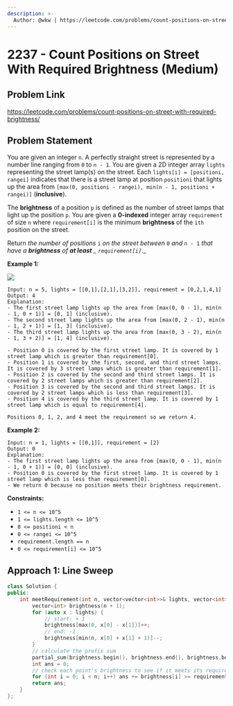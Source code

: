 ```yaml
---
description: >-
  Author: @wkw | https://leetcode.com/problems/count-positions-on-street-with-required-brightness/
---
```


# 2237 - Count Positions on Street With Required Brightness (Medium)

## Problem Link

https://leetcode.com/problems/count-positions-on-street-with-required-brightness/

## Problem Statement

You are given an integer `n`. A perfectly straight street is represented by a number line ranging from `0` to `n - 1`. You are given a 2D integer array `lights` representing the street lamp(s) on the street. Each `lights[i] = [positioni, rangei]` indicates that there is a street lamp at position `positioni` that lights up the area from `[max(0, positioni - rangei), min(n - 1, positioni + rangei)]` (**inclusive**).

The **brightness** of a position `p` is defined as the number of street lamps that light up the position `p`. You are given a **0-indexed** integer array `requirement` of size `n` where `requirement[i]` is the minimum **brightness** of the `ith` position on the street.

Return _the number of positions_ `i` _on the street between_ `0` _and_ `n - 1` _that have a **brightness** of **at least** _ `requirement[i]`_._

**Example 1:**

![](https://assets.leetcode.com/uploads/2022/04/11/screenshot-2022-04-11-at-22-24-43-diagramdrawio-diagramsnet.png)

```
Input: n = 5, lights = [[0,1],[2,1],[3,2]], requirement = [0,2,1,4,1]
Output: 4
Explanation:
- The first street lamp lights up the area from [max(0, 0 - 1), min(n - 1, 0 + 1)] = [0, 1] (inclusive).
- The second street lamp lights up the area from [max(0, 2 - 1), min(n - 1, 2 + 1)] = [1, 3] (inclusive).
- The third street lamp lights up the area from [max(0, 3 - 2), min(n - 1, 3 + 2)] = [1, 4] (inclusive).

- Position 0 is covered by the first street lamp. It is covered by 1 street lamp which is greater than requirement[0].
- Position 1 is covered by the first, second, and third street lamps. It is covered by 3 street lamps which is greater than requirement[1].
- Position 2 is covered by the second and third street lamps. It is covered by 2 street lamps which is greater than requirement[2].
- Position 3 is covered by the second and third street lamps. It is covered by 2 street lamps which is less than requirement[3].
- Position 4 is covered by the third street lamp. It is covered by 1 street lamp which is equal to requirement[4].

Positions 0, 1, 2, and 4 meet the requirement so we return 4.
```

**Example 2:**

```
Input: n = 1, lights = [[0,1]], requirement = [2]
Output: 0
Explanation:
- The first street lamp lights up the area from [max(0, 0 - 1), min(n - 1, 0 + 1)] = [0, 0] (inclusive).
- Position 0 is covered by the first street lamp. It is covered by 1 street lamp which is less than requirement[0].
- We return 0 because no position meets their brightness requirement.
```

**Constraints:**

- `1 <= n <= 10^5`
- `1 <= lights.length <= 10^5`
- `0 <= positioni < n`
- `0 <= rangei <= 10^5`
- `requirement.length == n`
- `0 <= requirement[i] <= 10^5`

## Approach 1: Line Sweep

<SolutionAuthor name="@wkw"/>

```cpp
class Solution {
public:
    int meetRequirement(int n, vector<vector<int>>& lights, vector<int>& requirement) {
        vector<int> brightness(n + 1);
        for (auto x : lights) {
            // start: + 1
            brightness[max(0, x[0] - x[1])]++;
            // end: -1
            brightness[min(n, x[0] + x[1] + 1)]--;
        }
        // calculate the prefix sum
        partial_sum(brightness.begin(), brightness.end(), brightness.begin());
        int ans = 0;
        // check each point's brightness to see if it meets its requirement
        for (int i = 0; i < n; i++) ans += brightness[i] >= requirement[i];
        return ans;
    }
};
```
